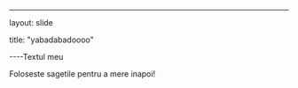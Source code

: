 ----

layout: slide

title: "yabadabadoooo"

----Textul meu

Foloseste sagetile pentru a mere inapoi!


